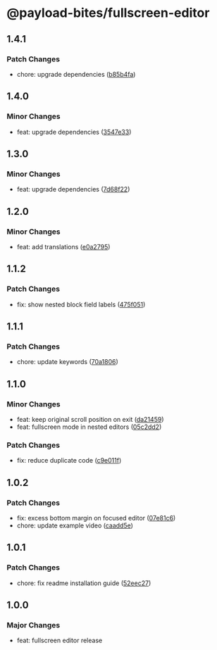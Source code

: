 # @payload-bites/fullscreen-editor

## 1.4.1

### Patch Changes

- chore: upgrade dependencies ([b85b4fa](https://github.com/rilrom/payload-bites/commit/b85b4fa))

## 1.4.0

### Minor Changes

- feat: upgrade dependencies ([3547e33](https://github.com/rilrom/payload-bites/commit/3547e33))

## 1.3.0

### Minor Changes

- feat: upgrade dependencies ([7d68f22](https://github.com/rilrom/payload-bites/commit/7d68f22))

## 1.2.0

### Minor Changes

- feat: add translations ([e0a2795](https://github.com/rilrom/payload-bites/commit/e0a2795))

## 1.1.2

### Patch Changes

- fix: show nested block field labels ([475f051](https://github.com/rilrom/payload-bites/commit/475f051))

## 1.1.1

### Patch Changes

- chore: update keywords ([70a1806](https://github.com/rilrom/payload-bites/commit/70a1806))

## 1.1.0

### Minor Changes

- feat: keep original scroll position on exit ([da21459](https://github.com/rilrom/payload-bites/commit/da21459))
- feat: fullscreen mode in nested editors ([05c2dd2](https://github.com/rilrom/payload-bites/commit/05c2dd2))

### Patch Changes

- fix: reduce duplicate code ([c9e011f](https://github.com/rilrom/payload-bites/commit/c9e011f))

## 1.0.2

### Patch Changes

- fix: excess bottom margin on focused editor ([07e81c6](https://github.com/rilrom/payload-bites/commit/07e81c6))
- chore: update example video ([caadd5e](https://github.com/rilrom/payload-bites/commit/caadd5e))

## 1.0.1

### Patch Changes

- chore: fix readme installation guide ([52eec27](https://github.com/rilrom/payload-bites/commit/52eec27))

## 1.0.0

### Major Changes

- feat: fullscreen editor release
